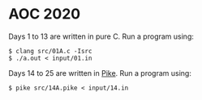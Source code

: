 # AOC 2020
Days 1 to 13 are written in pure C. Run a program using:
```
$ clang src/01A.c -Isrc
$ ./a.out < input/01.in
```

Days 14 to 25 are written in [Pike](https://pike.lysator.liu.se/). Run a program using:
```
$ pike src/14A.pike < input/14.in
```